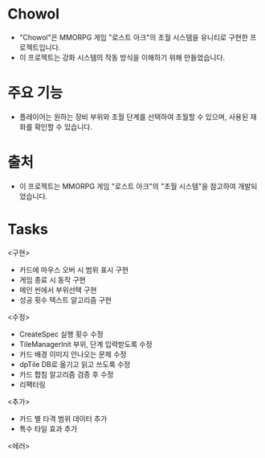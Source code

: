 # Chowol
- "Chowol"은 MMORPG 게임 "로스트 아크"의 초월 시스템을 유니티로 구현한 프로젝트입니다.
- 이 프로젝트는 강화 시스템의 작동 방식을 이해하기 위해 만들었습니다.

# 주요 기능
- 플레이어는 원하는 장비 부위와 초월 단계를 선택하여 초월할 수 있으며, 사용된 재화를 확인할 수 있습니다.

# 출처
- 이 프로젝트는 MMORPG 게임 "로스트 아크"의 "초월 시스템"을 참고하여 개발되었습니다.

# Tasks
<구현>
- 카드에 마우스 오버 시 범위 표시 구현
- 게임 종료 시 동작 구현
- 메인 씬에서 부위선택 구현
- 성공 횟수 텍스트 알고리즘 구현

<수정>
- CreateSpec 실행 횟수 수정
- TileManagerInit 부위, 단계 입력받도록 수정
- 카드 배경 이미지 안나오는 문제 수정
- dpTile DB로 옮기고 읽고 쓰도록 수정
- 카드 합침 알고리즘 검증 후 수정
- 리팩터링

<추가>
- 카드 별 타격 범위 데이터 추가
- 특수 타일 효과 추가

<에러>
